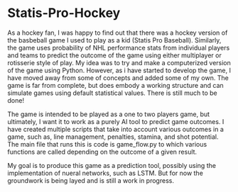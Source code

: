 # Statis-Pro-Hockey

As a hockey fan, I was happy to find out that there was a hockey version of the basbeball game I used to play as a kid (Statis Pro Baseball). Similarly, the game uses probability of NHL performance stats from individual players and teams to predict the outcome of the game using either multiplayer or rotisserie style of play. My idea was to try and make a computerized version of the game using Python. However, as i have started to develop the game, I have moved away from some of concepts and added some of my own. The game is far from complete, but does embody a working structure and can simulate games using default statistical values. There is still much to be done!

The game is intended to be played as a one to two players game, but ultimately, I want it to work as a purely AI tool to predict game outcomes. I have created multiple scripts that take into account various outcomes in a game, such as, line management, penalties, stamina, and shot potential. The main file that runs this is code is game_flow.py to which various functions are called depending on the outcome of a given result. 

My goal is to produce this game as a prediction tool, possibly using the implementation of nueral networks, such as LSTM. But for now the groundwork is being layed and is still a work in progress. 
